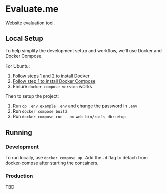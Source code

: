 # Evaluate.me

Website evaluation tool.

## Local Setup

To help simplify the development setup and workflow, we'll use Docker and Docker Compose.

For Ubuntu:
1. [Follow steps 1 and 2 to install Docker](https://www.digitalocean.com/community/tutorials/how-to-install-and-use-docker-on-ubuntu-20-04)
2. [Follow step 1 to install Docker Compose](https://www.digitalocean.com/community/tutorials/how-to-install-and-use-docker-compose-on-ubuntu-20-04)
3. Ensure `docker-compose version` works

Then to setup the project:
1. Run `cp .env.example .env` and change the password in `.env`
2. Run `docker compose build`
3. Run `docker compose run --rm web bin/rails db:setup`

## Running

### Development

To run locally, use `docker compose up`. Add the `-d` flag to detach from docker-compse after starting the containers.

### Production

TBD
